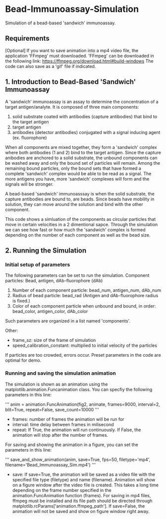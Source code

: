 # Bead-Immunoassay-Simulation
Simulation of a bead-based 'sandwich' immunoassay.

## Requirements
[Optional] If you want to save animation into a mp4 video file, the application 'FFmpeg' must downloaded.
'FFmpeg' can be downloaded in the following link: https://ffmpeg.org/download.html#build-windows
The code can also save as a 'gif' file if indicated.

## 1. Introduction to Bead-Based 'Sandwich' Immunoassay

A 'sandwich' immunoassay is an assay to determine the concentration of a target antigen/analyte.
It is composed of three main components:  
1. solid substrate coated with antibodies (capture antibodies) that bind to the target antigen
2. target antigen                        
3. antibodies (detector antibodies) conjugated with a signal inducing agent (ex. fluorophore)

When all components are mixed together, they form a 'sandwich' complex where both antibodies (1 and 2) bind to the target antigen.
Since the capture anibodies are anchored to a solid substrate, the unbound components can be washed away and only the bound set of particles will remain.
Among the remaining bound particles, only the bound sets that have formed a complete 'sandwich' complex would be able to be read as a signal.
The more antigens you have, more 'sandwich' complexes will form and the signals will be stronger.

A bead-based 'sandwich' immunoasssay is when the solid substrate, the capture antibodies are bound to, are beads. Since beads have mobility in solution, they can move around the solution and bind with the other component.

This code shows a simluation of the components as circular particles that move in certain velocities in a 2 dimentional sapce. Through the simulation we can see how fast or how much the 'sandwich' complex is formed depending on the number of each component as well as the bead size.

## 2. Running the Simulation
### Initial setup of parameters
The following parameters can be set to run the simulation.
Component particles:
Bead, antigen, dAb-fluorophore (dAb)
1. Number of each component particle:
    bead_num, antigen_num, dAb_num
2. Radius of bead particle:
    bead_rad (Antigen and dAb-fluorophore radius is fixed.)
3. Color of each component particle when unbound and bound, in order:
    bead_color, antigen_color, dAb_color
    
Such parameters are organized in a list named 'components'.

Other:
- frame_sz: size of the frame of simulation
- speed_calibration_constant: multiplied to initial velocity of the particles
                                    
If particles are too crowded, errors occur. Preset parameters in the code are optimal for demo.

### Running and saving the simulation animation
The simulation is shown as an animation using the matplotlib.animation.Funcanimation class.
You can specfiy the following parameters in this line:

'''
anim = animation.FuncAnimation(fig2, animate, frames=9000, interval=2, blit=True, repeat=False, save_count=10000
'''

- frames: number of frames the animation will be run for
- interval: time delay between frames in milisecond
- repeat: If True, the animation will run continuously. If False, the animation will stop after the number of frames.

For saving and showing the animation in a figure, you can set the parameters in this line:

'''
save_and_show_animation(anim, save=True, fps=50, filetype='mp4', filename='Bead_Immunoassay_Sim.mp4')
'''

- save: If save=True, the animation will be saved as a video file with the specified file type (filetype) and name (filename). Animation will show on a figure window after the video file is created. This takes a long time depending on the frame number specified in the animation.FuncAnimation function (frames). For saving in mp4 files, ffmpeg must be installed and its file path should be directed through matplotlib.rcParams['animation.ffmpeg_path']. If save=False, the animation will not be saved and show on figure window right away.

                                    


